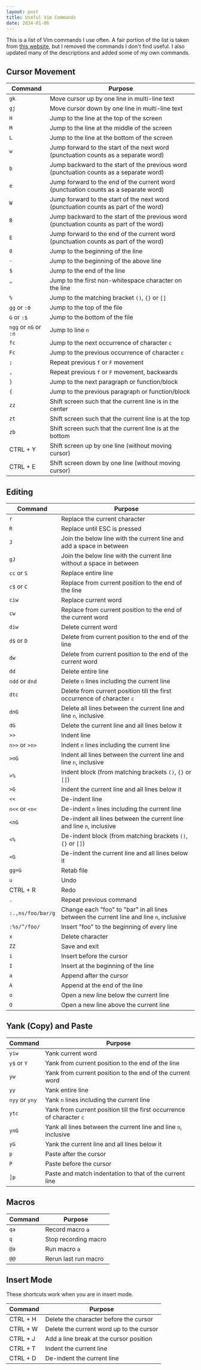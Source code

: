 ```yaml
---
layout: post
title: Useful Vim Commands
date: 2024-01-06
---
```


This is a list of Vim commands I use often. A fair portion of the list is taken from [this website](https://vim.rtorr.com), but I removed the commands I don't find useful. I also updated many of the descriptions and added some of my own commands.

## Cursor Movement

| Command               	| Purpose                                                                                  	|
|-----------------------	|------------------------------------------------------------------------------------------	|
| `gk`                  	| Move cursor up by one line in multi-line text                                            	|
| `gj`                  	| Move cursor down by one line in multi-line text                                          	|
| `H`                   	| Jump to the line at the top of the screen                                                	|
| `M`                   	| Jump to the line at the middle of the screen                                             	|
| `L`                   	| Jump to the line at the bottom of the screen                                             	|
| `w`                   	| Jump forward to the start of the next word (punctuation counts as a separate word)       	|
| `b`                   	| Jump backward to the start of the previous word (punctuation counts as a separate word)  	|
| `e`                   	| Jump forward to the end of the current word (punctuation counts as a separate word)      	|
| `W`                   	| Jump forward to the start of the next word (punctuation counts as part of the word)      	|
| `B`                   	| Jump backward to the start of the previous word (punctuation counts as part of the word) 	|
| `E`                   	| Jump forward to the end of the current word (punctuation counts as part of the word)     	|
| `0`                   	| Jump to the beginning of the line                                                        	|
| `-`                   	| Jump to the beginning of the above line                                                  	|
| `$`                   	| Jump to the end of the line                                                              	|
| `^`                   	| Jump to the first non-whitespace character on the line                                   	|
| `%`                   	| Jump to the matching bracket `()`, `{}` or `[]`                                          	|
| `gg` or `:0`          	| Jump to the top of the file                                                              	|
| `G` or `:$`           	| Jump to the bottom of the file                                                           	|
| `ngg` or `nG` or `:n` 	| Jump to line `n`                                                                         	|
| `fc`                  	| Jump to the next occurrence of character `c`                                             	|
| `Fc`                  	| Jump to the previous occurrence of character `c`                                         	|
| `;`                   	| Repeat previous `f` or `F` movement                                                      	|
| `,`                   	| Repeat previous `f` or `F` movement, backwards                                           	|
| `}`                   	| Jump to the next paragraph or function/block                                             	|
| `{`                   	| Jump to the previous paragraph or function/block                                         	|
| `zz`                  	| Shift screen such that the current line is in the center                                 	|
| `zt`                  	| Shift screen such that the current line is at the top                                    	|
| `zb`                  	| Shift screen such that the current line is at the bottom                                 	|
| CTRL + Y              	| Shift screen up by one line (without moving cursor)                                      	|
| CTRL + E              	| Shift screen down by one line (without moving cursor)                                    	|

## Editing

| Command               	| Purpose                                                                                  	|
|-----------------------	|------------------------------------------------------------------------------------------	|
| `r`               	    | Replace the current character                                                            	|
| `R`               	    | Replace until ESC is pressed                                                             	|
| `J`               	    | Join the below line with the current line and add a space in between                     	|
| `gJ`              	    | Join the below line with the current line without a space in between                     	|
| `cc` or `S`       	    | Replace entire line                                                                      	|
| `c$` or `C`       	    | Replace from current position to the end of the line                                     	|
| `ciw`             	    | Replace current word                                                                     	|
| `cw`              	    | Replace from current position to the end of the current word                             	|
| `diw`             	    | Delete current word                                                                      	|
| `d$` or `D`       	    | Delete from current position to the end of the line                                      	|
| `dw`              	    | Delete from current position to the end of the current word                              	|
| `dd`              	    | Delete entire line                                                                       	|
| `ndd` or `dnd`    	    | Delete `n` lines including the current line                                              	|
| `dtc`             	    | Delete from current position till the first occurrence of character `c`                  	|
| `dnG`             	    | Delete all lines between the current line and line `n`, inclusive                        	|
| `dG`              	    | Delete the current line and all lines below it                                           	|
| `>>`              	    | Indent line                                                                              	|
| `n>>` or `>n>`    	    | Indent `n` lines including the current line                                              	|
| `>nG`             	    | Indent all lines between the current line and line `n`, inclusive                        	|
| `>%`              	    | Indent block (from matching brackets `()`, `{}` or `[]`)                                 	|
| `>G`              	    | Indent the current line and all lines below it                                           	|
| `<<`              	    | De-indent line                                                                           	|
| `n<<` or `<n<`    	    | De-indent `n` lines including the current line                                           	|
| `<nG`             	    | De-indent all lines between the current line and line `n`, inclusive                     	|
| `<%`              	    | De-indent block (from matching brackets `()`, `{}` or `[]`)                              	|
| `<G`              	    | De-indent the current line and all lines below it                                        	|
| `gg=G`            	    | Retab file                                                                               	|
| `u`               	    | Undo                                                                                     	|
| CTRL + R          	    | Redo                                                                                     	|
| `.`               	    | Repeat previous command                                                                  	|
| `:.,ns/foo/bar/g` 	    | Change each "foo" to "bar" in all lines between the current line and line `n`, inclusive 	|
| `:%s/^/foo/`      	    | Insert "foo" to the beginning of every line                                              	|
| `x`               	    | Delete character                                                                         	|
| `ZZ`              	    | Save and exit                                                                            	|
| `i`      	                | Insert before the cursor                                  	                            |
| `I`      	                | Insert at the beginning of the line                       	                            |
| `a`      	                | Append after the cursor                                   	                            |
| `A`      	                | Append at the end of the line                             	                            |
| `o`      	                | Open a new line below the current line                    	                            |
| `O`      	                | Open a new line above the current line                    	                            |

## Yank (Copy) and Paste

| Command               	| Purpose                                                                                  	|
|-----------------------	|------------------------------------------------------------------------------------------	|
| `yiw`          	        | Yank current word                                                     	                |
| `y$` or `Y`    	        | Yank from current position to the end of the line                     	                |
| `yw`           	        | Yank from current position to the end of the current word             	                |
| `yy`           	        | Yank entire line                                                      	                |
| `nyy` or `yny` 	        | Yank `n` lines including the current line                             	                |
| `ytc`          	        | Yank from current position till the first occurrence of character `c` 	                |
| `ynG`          	        | Yank all lines between the current line and line `n`, inclusive       	                |
| `yG`           	        | Yank the current line and all lines below it                                              |
| `p`            	        | Paste after the cursor                                                	                |
| `P`            	        | Paste before the cursor                                               	                |
| `]p`           	        | Paste and match indentation to that of the current line               	                |

## Macros

| Command 	| Purpose              	|
|---------	|----------------------	|
| `qa`    	| Record macro `a`     	|
| `q`     	| Stop recording macro 	|
| `@a`    	| Run macro `a`        	|
| `@@`    	| Rerun last run macro 	|


## Insert Mode

These shortcuts work when you are in insert mode.

| Command  	| Purpose                                   |
|----------	|------------------------------------------	|
| CTRL + H 	| Delete the character before the cursor    |
| CTRL + W 	| Delete the current word up to the cursor  |
| CTRL + J 	| Add a line break at the cursor position   |
| CTRL + T 	| Indent the current line                   |
| CTRL + D 	| De-indent the current line                |


